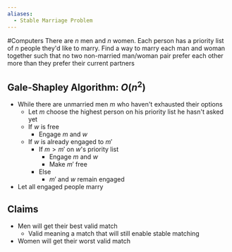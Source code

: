 ```yaml
---
aliases:
  - Stable Marriage Problem
---
```

#Computers 
There are $\displaystyle n$ men and $\displaystyle n$ women. Each person has a priority list of $\displaystyle n$ people they'd like to marry. Find a way to marry each man and woman together such that no two non-married man/woman pair prefer each other more than they prefer their current partners
## Gale-Shapley Algorithm: $\displaystyle O(n^{2})$
* While there are unmarried men $\displaystyle m$ who haven't exhausted their options
	* Let $\displaystyle m$ choose the highest person on his priority list he hasn't asked yet
	* If $\displaystyle w$ is free
		* Engage $\displaystyle m$ and $\displaystyle w$
	* If $\displaystyle w$ is already engaged to $\displaystyle m'$
		* If $\displaystyle m>m'$ on $\displaystyle w$'s priority list
			* Engage $\displaystyle m$ and $\displaystyle w$
			* Make $\displaystyle m'$ free
		* Else
			* $\displaystyle m'$ and $\displaystyle w$ remain engaged
* Let all engaged people marry
## Claims
* Men will get their best valid match
	* Valid meaning a match that will still enable stable matching
* Women will get their worst valid match